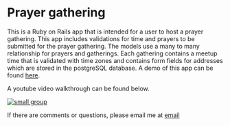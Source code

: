 # Prayer gathering

This is a Ruby on Rails app that is intended for a user to host a prayer gathering. This app includes validations for time and prayers to be submitted for the prayer gathering. The models use a many to many relationship for prayers and gatherings. Each gathering contains a meetup time that is validated with time zones and contains form fields for addresses which are stored in the postgreSQL database. A demo of this app can be found [here](https://prayergathering.herokuapp.com/). 

A youtube video walkthrough can be found below.

[![small group](http://img.youtube.com/vi/v=6oR-F2Y6AvA&t=1s/0.jpg)](http://www.youtube.com/watch?v=6oR-F2Y6AvA&t=1s)

If there are comments or questions, please email me at [email](mailto:tchung682@gmail.com)
